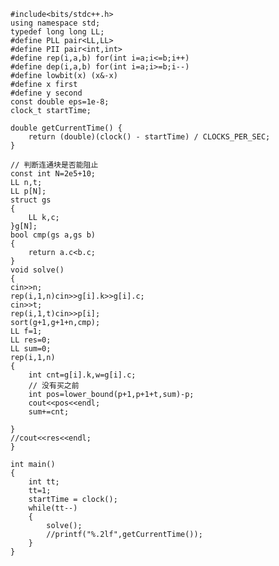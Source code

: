 
    #include<bits/stdc++.h>
    using namespace std;
    typedef long long LL;
    #define PLL pair<LL,LL>
    #define PII pair<int,int>
    #define rep(i,a,b) for(int i=a;i<=b;i++)
    #define dep(i,a,b) for(int i=a;i>=b;i--)
    #define lowbit(x) (x&-x)
    #define x first
    #define y second
    const double eps=1e-8;
    clock_t startTime;

    double getCurrentTime() {
        return (double)(clock() - startTime) / CLOCKS_PER_SEC;
    }

    // 判断连通块是否能阻止
    const int N=2e5+10;
    LL n,t;
    LL p[N];
    struct gs
    {
        LL k,c;
    }g[N];
    bool cmp(gs a,gs b)
    {
        return a.c<b.c;
    }
    void solve()
    {
    cin>>n;
    rep(i,1,n)cin>>g[i].k>>g[i].c;
    cin>>t;
    rep(i,1,t)cin>>p[i];
    sort(g+1,g+1+n,cmp);
    LL f=1;
    LL res=0;
    LL sum=0;
    rep(i,1,n)
    {
        int cnt=g[i].k,w=g[i].c;
        // 没有买之前
        int pos=lower_bound(p+1,p+1+t,sum)-p;
        cout<<pos<<endl;
        sum+=cnt;

    }
    //cout<<res<<endl;
    }
    
    int main()
    {
        int tt;
        tt=1;
        startTime = clock();
        while(tt--)
        {
            solve();
            //printf("%.2lf",getCurrentTime());
        }
    }